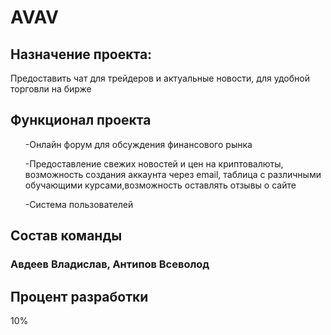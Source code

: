 <h1>AVAV</h1>
<h2>Назначение проекта:</h2>
<p>Предоставить чат для трейдеров и актуальные новости, для удобной торговли на бирже</p>
<h2>Функционал проекта</h2>
<ul><p>-Онлайн форум для обсуждения финансового рынка</p>
<p>-Предоставление свежих новостей и цен на криптовалюты, возможность создания аккаунта через email, таблица с различными обучающими курсами,возможность оставлять отзывы о сайте</p>
<p>-Система пользователей</p></ul>
<h2>Состав команды</h2>
<h3>Авдеев Владислав, Антипов Всеволод</h3>
<h2>Процент разработки</h2>
<p>10%</p>

